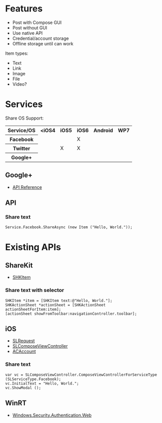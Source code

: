 


# Features

* Post with Compose GUI
* Post without GUI
* Use native API
* Credential/account storage
* Offline storage until can work

Item types:

* Text
* Link
* Image
* File
* Video?


# Services

Share OS Support:

<table>
    <tr><th>Service/OS</th><th>&lt;iOS4</th><th>iOS5</th><th>iOS6</th><th>Android</th><th>WP7</th></tr>
    <tr><th>Facebook</th><td></td><td></td><td>X</td><td></td><td></td></tr>
    <tr><th>Twitter</th><td></td><td>X</td><td>X</td><td></td><td></td></tr>
    <tr><th>Google+</th><td></td><td></td><td></td><td></td><td></td></tr>
</table>


## Google+

* [API Reference](https://developers.google.com/+/api/latest/)


## API

### Share text

    Service.Facebook.ShareAsync (new Item ("Hello, World."));

# Existing APIs

## ShareKit

* [SHKItem](http://getsharekit.com/docs/#item)

### Share text with selector

    SHKItem *item = [SHKItem text:@"Hello, World."];
    SHKActionSheet *actionSheet = [SHKActionSheet actionSheetForItem:item];
    [actionSheet showFromToolbar:navigationController.toolbar];

## iOS

* [SLRequest](https://developer.apple.com/library/prerelease/ios/#documentation/Social/Reference/SLRequest_Class/Reference/Reference.html#//apple_ref/doc/uid/TP40012234)
* [SLComposeViewController](https://developer.apple.com/library/prerelease/ios/#documentation/NetworkingInternet/Reference/SLComposeViewController_Class/Reference/Reference.html#//apple_ref/doc/uid/TP40012205)
* [ACAccount](https://developer.apple.com/library/ios/#documentation/Accounts/Reference/ACAccountClassRef/Reference/Reference.html)

### Share text

    var vc = SLComposeViewController.ComposeViewControllerForServiceType (SLServiceType.Facebook);
    vc.InitialText = "Hello, World.";
    vc.ShowModal ();

## WinRT

* [Windows.Security.Authentication.Web](http://msdn.microsoft.com/en-us/library/windows/apps/windows.security.authentication.web.aspx)

